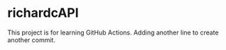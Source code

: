 # richardcAPI
This project is for learning GitHub Actions.
Adding another line to create another commit.
